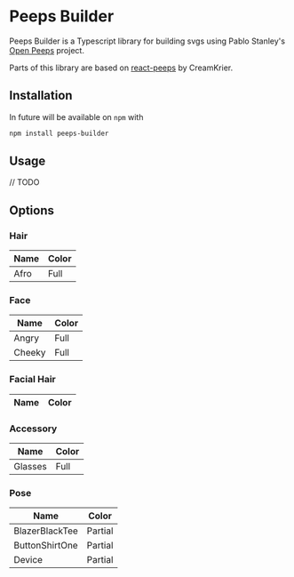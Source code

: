 # Peeps Builder

Peeps Builder is a Typescript library for building svgs using Pablo Stanley's [Open Peeps](https://www.openpeeps.com/) project.

Parts of this library are based on [react-peeps](https://github.com/CeamKrier/react-peeps) by CreamKrier.

## Installation
In future will be available on `npm` with
``` bash
npm install peeps-builder
```

## Usage
// TODO

## Options

### Hair
|Name|Color|
|-----|-----|
|Afro |Full |

### Face
|Name|Color|
|-----|-----|
|Angry|Full |
|Cheeky|Full |

### Facial Hair
|Name|Color|
|-----|-----|

### Accessory
|Name|Color|
|-----|-----|
|Glasses|Full |

### Pose
|Name|Color|
|-----|-----|
|BlazerBlackTee|Partial|
|ButtonShirtOne|Partial|
|Device|Partial|